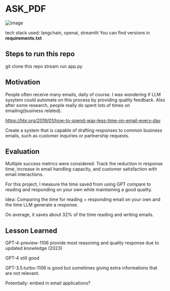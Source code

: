 # ASK_PDF


![image](https://github.com/weibb123/GPT-DocuAssist-/assets/84426364/5453a36d-d0fd-4c02-aec7-ca63a299214e)

tech stack used: langchain, openai, streamlit You can find versions in <b> requirements.txt </b>


## Steps to run this repo
git clone this repo
stream run app.py

## Motivation
People often receive many emails, daily of course. I was wondering if LLM sysytem could automate on this process by providing quality feedback.
Also after some research, people really do spent lots of times on emailing(business related).

https://hbr.org/2019/01/how-to-spend-way-less-time-on-email-every-day

<Goal>
  
Create a system that is capable of drafting responses to common business emails, such as customer inquiries or partnership requests.





## Evaluation
Multiple success metrics were considered: Track the reduction in response time, increase in email handling capacity, and customer satisfaction with email interactions.

For this project, I measure the time saved from using GPT compare to reading and responding on your own while maintaining a good quality.

Idea: Comparing the time for reading + responding email on your own and the time LLM generate a response.


On average, it saves about 32% of the time reading and writing emails.

## Lesson Learned
GPT-4-preview-1106 provide most reasoning and quality response due to updated knowledge (2023)

GPT-4 still good

GPT-3.5.turbo-1106 is good but sometimes giving extra informations that are not relevant.

Potentially: embed in email applications?

